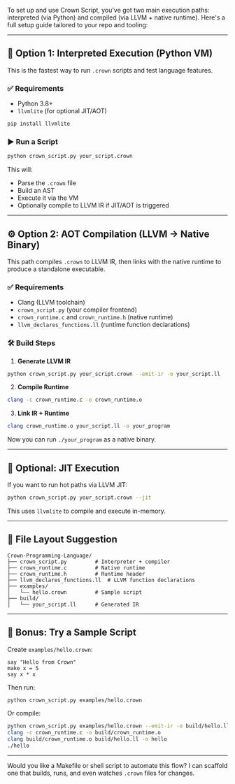 To set up and use Crown Script, you’ve got two main execution paths: interpreted (via Python) and compiled (via LLVM + native runtime). Here's a full setup guide tailored to your repo and tooling:

---

## 🧠 Option 1: Interpreted Execution (Python VM)

This is the fastest way to run `.crown` scripts and test language features.

### ✅ Requirements
- Python 3.8+
- `llvmlite` (for optional JIT/AOT)
```bash
pip install llvmlite
```

### ▶️ Run a Script
```bash
python crown_script.py your_script.crown
```

This will:
- Parse the `.crown` file
- Build an AST
- Execute it via the VM
- Optionally compile to LLVM IR if JIT/AOT is triggered

---

## ⚙️ Option 2: AOT Compilation (LLVM → Native Binary)

This path compiles `.crown` to LLVM IR, then links with the native runtime to produce a standalone executable.

### ✅ Requirements
- Clang (LLVM toolchain)
- `crown_script.py` (your compiler frontend)
- `crown_runtime.c` and `crown_runtime.h` (native runtime)
- `llvm_declares_functions.ll` (runtime function declarations)

### 🛠️ Build Steps

1. **Generate LLVM IR**
```bash
python crown_script.py your_script.crown --emit-ir -o your_script.ll
```

2. **Compile Runtime**
```bash
clang -c crown_runtime.c -o crown_runtime.o
```

3. **Link IR + Runtime**
```bash
clang crown_runtime.o your_script.ll -o your_program
```

Now you can run `./your_program` as a native binary.

---

## 🧪 Optional: JIT Execution

If you want to run hot paths via LLVM JIT:
```bash
python crown_script.py your_script.crown --jit
```

This uses `llvmlite` to compile and execute in-memory.

---

## 🧩 File Layout Suggestion

```
Crown-Programming-Language/
├── crown_script.py         # Interpreter + compiler
├── crown_runtime.c         # Native runtime
├── crown_runtime.h         # Runtime header
├── llvm_declares_functions.ll  # LLVM function declarations
├── examples/
│   └── hello.crown         # Sample script
├── build/
│   └── your_script.ll      # Generated IR
```

---

## 🧙 Bonus: Try a Sample Script

Create `examples/hello.crown`:
```crown
say "Hello from Crown"
make x = 5
say x * x
```

Then run:
```bash
python crown_script.py examples/hello.crown
```

Or compile:
```bash
python crown_script.py examples/hello.crown --emit-ir -o build/hello.ll
clang -c crown_runtime.c -o build/crown_runtime.o
clang build/crown_runtime.o build/hello.ll -o hello
./hello
```

---

Would you like a Makefile or shell script to automate this flow? I can scaffold one that builds, runs, and even watches `.crown` files for changes.
